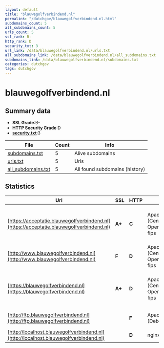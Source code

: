 ```yaml
---
layout: default
title: "blauwegolfverbindend.nl"
permalink: "/dutchgov/blauwegolfverbindend.nl.html"
subdomains_count: 5
all_subdomains_count: 5
urls_count: 5
ssl_rank: B-
http_rank: D
security_txt: 3
url_link: /data/blauwegolfverbindend.nl/urls.txt
all_subdomains_link: /data/blauwegolfverbindend.nl/all_subdomains.txt
subdomains_link: /data/blauwegolfverbindend.nl/subdomains.txt
categories: dutchgov
tags: dutchgov
---
```



# blauwegolfverbindend.nl
## Summary data


 - **SSL Grade**:B-
 - **HTTP Security Grade**:D
 - **[security.txt](https://www.digitaleoverheid.nl/nieuws/standaard-security-txt-nu-verplicht-voor-overheid/)**:3


| File       | Count | Info |
|------------|-------|------|
|[subdomains.txt](/DutchGovScope/data/blauwegolfverbindend.nl/subdomains.txt)|5|Alive subdomains|
|[urls.txt](/DutchGovScope/data/blauwegolfverbindend.nl/urls.txt)|5|Urls|
|[all_subdomains.txt](/DutchGovScope/data/blauwegolfverbindend.nl/all_subdomains.txt)|5|All found subdomains (history)|


## Statistics


| Url | SSL | HTTP | Server | Cookie | HSTS | CORS | CTO | CSP | XFO | XXP | RP |FP| Tech |Title |
|--------|-------|-------|------|------|------|------|------|------|------|------|------|------|------|------|
|[https://acceptatie.blauwegolfverbindend.nl](https://acceptatie.blauwegolfverbindend.nl)| **A+**| **C**|Apache/2.4.6 (CentOS) OpenSSL/1.0.2k-fips|:warning: |:white_check_mark: | | | | :white_check_mark: | | :white_check_mark: | |Apache HTTP Server:2.4.6 CentOS HSTS Java OpenSSL:1.0.2k YouTube|Blauwe Golf, Ver...|
|[http://www.blauwegolfverbindend.nl](http://www.blauwegolfverbindend.nl)| **F**| **D**|Apache/2.4.6 (CentOS) OpenSSL/1.0.2k-fips|:o: |:white_check_mark: | | | | :white_check_mark: | | :white_check_mark: | |Apache HTTP Server:2.4.6 CentOS HSTS OpenSSL:1.0.2k|302 Found|
|[https://blauwegolfverbindend.nl](https://blauwegolfverbindend.nl)| **A+**| **D**|Apache/2.4.6 (CentOS) OpenSSL/1.0.2k-fips|:o: |:white_check_mark: | | | | :white_check_mark: | | :white_check_mark: | |Apache HTTP Server:2.4.6 CentOS HSTS Java OpenSSL:1.0.2k YouTube|Blauwe Golf, Ver...|
|[http://ftp.blauwegolfverbindend.nl](http://ftp.blauwegolfverbindend.nl)| | **F**|Apache/2.4.25 (Debian)| | | | | | | | :white_check_mark: | |Apache HTTP Server:2.4.25 Debian|Yourdomainprovid...|
|[http://localhost.blauwegolfverbindend.nl](http://localhost.blauwegolfverbindend.nl)| | **D**|nginx| | | | | | :white_check_mark: | :white_check_mark: | :white_check_mark: | |Nginx|Welcome to nginx...|


